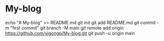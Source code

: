 # My-blog
echo "# My-blog" >> README.md 
git init 
git add README.md 
git commit -m "first commit" 
git branch -M main 
git remote add origin https://github.com/yigongp/My-blog.git
 git push -u origin main
